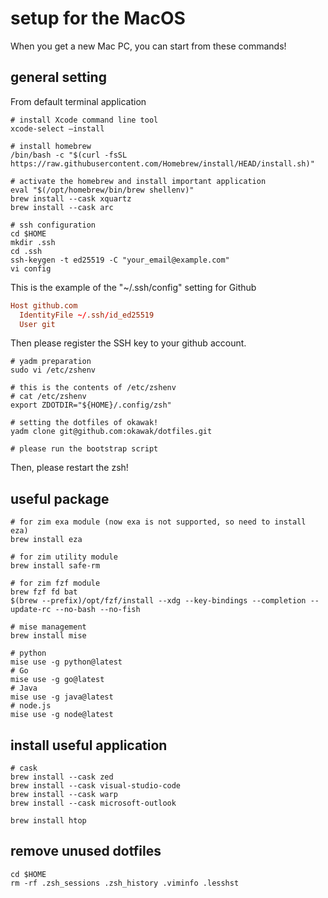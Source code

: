 # setup for the MacOS

When you get a new Mac PC, you can start from these commands!

## general setting

From default terminal application

```shell
# install Xcode command line tool
xcode-select —install

# install homebrew
/bin/bash -c "$(curl -fsSL https://raw.githubusercontent.com/Homebrew/install/HEAD/install.sh)"

# activate the homebrew and install important application
eval "$(/opt/homebrew/bin/brew shellenv)"
brew install --cask xquartz
brew install --cask arc

# ssh configuration
cd $HOME
mkdir .ssh
cd .ssh
ssh-keygen -t ed25519 -C "your_email@example.com"
vi config
```

This is the example of the "~/.ssh/config" setting for Github

```conf
Host github.com
  IdentityFile ~/.ssh/id_ed25519
  User git
```

Then please register the SSH key to your github account.

```shell
# yadm preparation
sudo vi /etc/zshenv

# this is the contents of /etc/zshenv
# cat /etc/zshenv
export ZDOTDIR="${HOME}/.config/zsh"

# setting the dotfiles of okawak!
yadm clone git@github.com:okawak/dotfiles.git

# please run the bootstrap script
```

Then, please restart the zsh!

## useful package

```shell
# for zim exa module (now exa is not supported, so need to install eza)
brew install eza

# for zim utility module
brew install safe-rm

# for zim fzf module
brew fzf fd bat
$(brew --prefix)/opt/fzf/install --xdg --key-bindings --completion --update-rc --no-bash --no-fish

# mise management
brew install mise

# python
mise use -g python@latest
# Go
mise use -g go@latest
# Java
mise use -g java@latest
# node.js
mise use -g node@latest
```

## install useful application

```shell
# cask
brew install --cask zed
brew install --cask visual-studio-code
brew install --cask warp
brew install --cask microsoft-outlook

brew install htop
```

## remove unused dotfiles

```shell
cd $HOME
rm -rf .zsh_sessions .zsh_history .viminfo .lesshst
```
